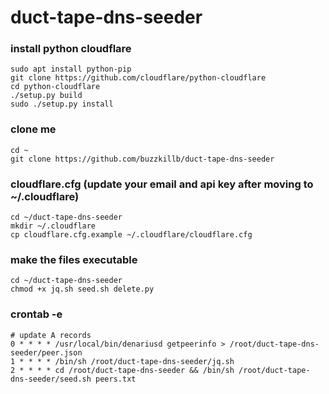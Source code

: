 # duct-tape-dns-seeder  

### install python cloudflare  
```
sudo apt install python-pip
git clone https://github.com/cloudflare/python-cloudflare
cd python-cloudflare
./setup.py build
sudo ./setup.py install
```

### clone me  
```
cd ~
git clone https://github.com/buzzkillb/duct-tape-dns-seeder
```

### cloudflare.cfg  (update your email and api key after moving to ~/.cloudflare)
```
cd ~/duct-tape-dns-seeder
mkdir ~/.cloudflare
cp cloudflare.cfg.example ~/.cloudflare/cloudflare.cfg
```
### make the files executable  
```
cd ~/duct-tape-dns-seeder
chmod +x jq.sh seed.sh delete.py
```

### crontab -e
```
# update A records
0 * * * * /usr/local/bin/denariusd getpeerinfo > /root/duct-tape-dns-seeder/peer.json
1 * * * * /bin/sh /root/duct-tape-dns-seeder/jq.sh
2 * * * * cd /root/duct-tape-dns-seeder && /bin/sh /root/duct-tape-dns-seeder/seed.sh peers.txt
```
